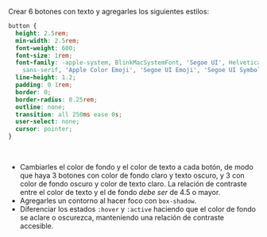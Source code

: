 
Crear 6 botones con texto y agregarles los siguientes estilos:

```css
button {
  height: 2.5rem;
  min-width: 2.5rem;
  font-weight: 600;
  font-size: 1rem;
  font-family: -apple-system, BlinkMacSystemFont, 'Segoe UI', Helvetica, Arial,
    sans-serif, 'Apple Color Emoji', 'Segoe UI Emoji', 'Segoe UI Symbol';
  line-height: 1.2;
  padding: 0 1rem;
  border: 0;
  border-radius: 0.25rem;
  outline: none;
  transition: all 250ms ease 0s;
  user-select: none;
  cursor: pointer;
}
```

<br>

- Cambiarles el color de fondo y el color de texto a cada botón, de modo que haya 3 botones con color de fondo claro y texto oscuro, y 3 con color de fondo oscuro y color de texto claro. La relación de contraste entre el color de texto y el de fondo _debe ser_ de 4.5 o mayor.
- Agregarles un contorno al hacer foco con `box-shadow`.
- Diferenciar los estados `:hover` y `:active` haciendo que el color de fondo se aclare o oscurezca, manteniendo una relación de contraste accesible.

